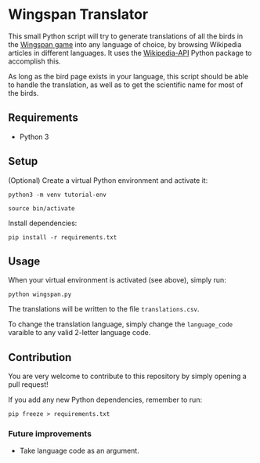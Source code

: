 # Wingspan Translator
This small Python script will try to generate translations of all the birds in the [Wingspan game](https://stonemaiergames.com/games/wingspan/) into any language of choice, by browsing Wikipedia articles in different languages. It uses the [Wikipedia-API](https://pypi.org/project/Wikipedia-API/) Python package to accomplish this.

As long as the bird page exists in your language, this script should be able to handle the translation, as well as to get the scientific name for most of the birds.

## Requirements

* Python 3

## Setup
(Optional) Create a virtual Python environment and activate it:

    python3 -m venv tutorial-env

    source bin/activate

Install dependencies:

    pip install -r requirements.txt

## Usage
When your virtual environment is activated (see above), simply run:

    python wingspan.py

The translations will be written to the file `translations.csv`.

To change the translation language, simply change the `language_code` varaible to any valid 2-letter language code.

## Contribution
You are very welcome to contribute to this repository by simply opening a pull request!

If you add any new Python dependencies, remember to run:

    pip freeze > requirements.txt

### Future improvements

* Take language code as an argument.